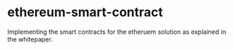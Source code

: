 # ethereum-smart-contract
Implementing the smart contracts for the etheruem solution as explained in the whitepaper.
